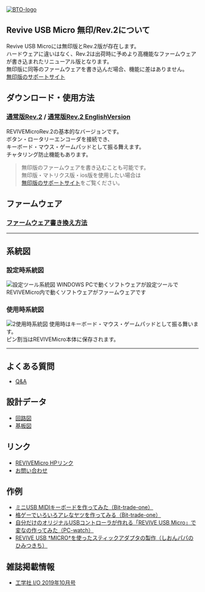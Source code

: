 [![BTO-logo](https://bit-trade-one.co.jp/wp/wp-content/uploads/2022/05/logo.png)](https://bit-trade-one.co.jp/)

## Revive USB Micro 無印/Rev.2について  
Revive USB Microには無印版とRev.2版が存在します。  
ハードウェアに違いはなく、Rev.2は出荷時に予めより高機能なファームウェアが書き込まれたリニューアル版となります。  
無印版に同等のファームウェアを書き込んだ場合、機能に差はありません。  
[無印版のサポートサイト](https://bit-trade-one.github.io/ADRVMIC-REVIVE-USB-Micro/)


## ダウンロード・使用方法
### [通常版Rev.2](Rev2.md) / [通常版Rev.2 EnglishVersion](Rev2EN.md)
REVIVEMicroRev.2の基本的なバージョンです。  
ボタン・ロータリーエンコーダを接続でき、  
キーボード・マウス・ゲームパッドとして振る舞えます。  
チャタリング防止機能もあります。  

> 無印版のファームウェアを書き込むことも可能です。  
> 無印版・マトリクス版・ios版を使用したい場合は  
> [無印版のサポートサイト](https://bit-trade-one.github.io/ADRVMIC-REVIVE-USB-Micro/)をご覧ください。  

## ファームウェア
### [ファームウェア書き換え方法](Rev2.md#ファームウエア書き換え方法)

---

## 系統図

### 設定時系統図
![設定ツール系統図](https://user-images.githubusercontent.com/85532743/174945836-e603b908-46bf-4eb9-8db1-82bb0caa2909.png)
WINDOWS PCで動くソフトウェアが設定ツールで  
REVIVEMicro内で動くソフトウェアがファームウェアです

### 使用時系統図
![2使用時系統図](https://user-images.githubusercontent.com/85532743/175194039-79dede0a-df67-41e4-9de4-03e487931b68.png)
使用時はキーボード・マウス・ゲームパッドとして振る舞います。  
ピン割当はREVIVEMicro本体に保存されます。


---

## よくある質問
- [Q&A](https://github.com/bit-trade-one/ADRVMICR2-REVIVE-USB-Micro-Rev2/blob/master/FAQ.md)  

## 設計データ
- [回路図](https://github.com/bit-trade-one/ADRVMICR2-REVIVE-USB-Micro-Rev2/blob/master/Schematics/REVIVE-USB-MICRO-Schematics.pdf)  
- [基板図](https://github.com/bit-trade-one/ADRVMICR2-REVIVE-USB-Micro-Rev2/blob/master/Dimensions/REVIVE-USB-MICRO-Dimensions.pdf)  

## リンク
- [REVIVEMicro HPリンク](http://bit-trade-one.co.jp/adrvmic/) 
- [お問い合わせ](https://bit-trade-one.co.jp/contactus/)

## 作例

- [ミニUSB MIDIキーボードを作ってみた（Bit-trade-one）](https://github.com/bit-trade-one/ADRVMICR2-REVIVE-USB-Micro-Rev2/tree/master/REVIVE_MIDI_USB)  
- [格ゲーでいろいろアレなヤツを作ってみる（Bit-trade-one）](https://bit-trade-one.co.jp/blog/20190802/)  
- [自分だけのオリジナルUSBコントローラが作れる「REVIVE USB Micro」で変なの作ってみた（PC-watch）](https://pc.watch.impress.co.jp/docs/column/tool/1200128.html)  
- [REVIVE USB †MICRO†を使ったスティックアダプタの製作（しおんパパのひみつきち）](https://sions-papa.blogspot.com/2019/11/revive-usb-micro2019.html)  

## 雑誌掲載情報  

- [工学社 I/O 2019年10月号](http://www.kohgakusha.co.jp/books/detail/4579)  
